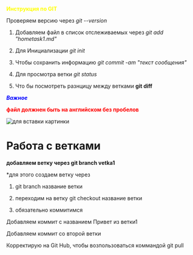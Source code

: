 <span style="color:yellow">****Инструкция по GIT****

Проверяем версию через *git --version*


1. Добавляем файл в список отслеживаемых через *git add "hometask1.md"*

2. Для Инициализации *git init*

3. Чтобы сохранить информацию *git commit -am "текст сообщения"*

4. Для просмотра ветки *git status*

5. Что бы посмотреть разнцицу между ветками **git diff**

<span style="color:blue">***Важное***

 <span style="color:red">**файл должнен быть на английском без пробелов**

<image src="Capture1.jpg" alt="для вставки картинки">

# Работа с ветками

__добавляем ветку через **git branch vetka1**__

*для этого создаем ветку через

1) git branch название ветки

2) переходим на ветку git checkout название ветки

3) обязательно коммитимся

Добавляем коммит с названием Привет из ветки1
 
Добавляем коммит со второй ветки
 
Корректирую на Git Hub, чтобы возпользоваться коммандой git pull
 
